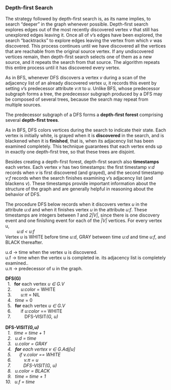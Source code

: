 <h3>Depth-first Search</h3>

<p>The strategy followed by depth-first search is, as its name implies, to search “deeper” in the graph whenever possible. Depth-first search explores edges out of the most recently discovered vertex <i>v</i> that still has unexplored edges leaving it. Once all of <i>v</i>’s edges have been explored, the search “backtracks” to explore edges leaving the vertex from which <i>v</i> was discovered. This process continues until we have discovered all the vertices that are reachable from the original source vertex. If any undiscovered vertices remain, then depth-first search selects one of them as a new source, and it repeats the search from that source. The algorithm repeats this entire process until it has discovered every vertex.</p>

<p>As in BFS, whenever DFS discovers a vertex <i>v</i> during a scan of the adjacency list of an already discovered vertex <i>u</i>, it records this event by setting <i>v</i>’s predecessor attribute <i>v</i>:<i>π</i> to <i>u</i>. Unlike BFS, whose predecessor subgraph forms a tree, the predecessor subgraph produced by a DFS may be composed of several trees, because the search may repeat from multiple sources.</p>

<p>The predecessor subgraph of a DFS forms a <b>depth-first forest</b> comprising several <b>depth-first trees</b>.</p>

<p>As in BFS, DFS colors vertices during the search to indicate their state. Each vertex is initially white, is grayed when it is <b>discovered</b> in the search, and is blackened when it is <b>finished</b>, that is, when its adjacency list has been examined completely. This technique guarantees that each vertex ends up in exactly one depth-first tree, so that these trees are disjoint.</p>
<p>

<p>
Besides creating a depth-first forest, depth-first search also <b>timestamps</b> each vertex. Each vertex <i>v</i> has two timestamps: the first timestamp <i>v:d</i> records when <i>v</i> is first discovered (and grayed), and the second timestamp <i>v:f</i> records when the search finishes examining <i>v</i>’s adjacency list (and blackens <i>v</i>). These timestamps provide important information about the structure of the graph and are generally helpful in reasoning about the behavior of DFS.
</p>

<p>
The procedure DFS below records when it discovers vertex <i>u</i> in the attribute <i>u:d</i> and when it finishes vertex <i>u</i> in the attribute <i>u:f</i>. These timestamps are integers between <i>1</i> and <i>2|V|</i>, since there is one discovery event and one finishing event for each of the <i>|V|</i> vertices. For every vertex </i>u</i>,<br>
&ensp;&ensp; &ensp;&ensp; <i>u:d < u:f</i><br>
Vertex <i>u</i> is WHITE before time <i>u:d</i>, GRAY between time <i>u:d</i> and time <i>u:f</i>, and BLACK thereafter.
</p>
u.d -> time when the vertex u is discovered.</br	>
u.f -> time when the vertex u is completed ie. its adjacency list is completely examined..</br	>
u.π -> predecessor of u in the graph.
</p>
<p>
<b>DFS(G)</b>
</br>&ensp;1.&ensp;			<b>for</b> each vertex <i>u ∈ G.V</i>
</br>&ensp;2.&ensp; &emsp;		<i>u:color</i> = WHITE
</br>&ensp;3.&ensp; &emsp; 		<i>u:π</i> = NIL
</br>&ensp;4.&ensp; 			<i>time</i> = 0
</br>&ensp;5.&ensp; 			<b>for</b> each vertex <i>u ∈ G.V</i>
</br>&ensp;6.&ensp; &emsp;		if <i>u:color</i> == WHITE
</br>&ensp;7.&ensp; &emsp;&emsp;			DFS-VISIT<i>(G, u)</i>
</br></br>
<b>DFS-VISIT<i>(G,u)</b>
</br>&ensp;1.&ensp; 			time = time + 1
</br>&ensp;2.&ensp;			u.d = time
</br>&ensp;3.&ensp;			u.color = GRAY
</br>&ensp;4.&ensp; 			<b>for</b> each vertex <i>v ∈ G.Adj[u]</i>
</br>&ensp;5.&ensp;&emsp;		if v.color == WHITE	
</br>&ensp;6.&ensp;&emsp;&emsp;		v.π = u
</br>&ensp;7.&ensp;&emsp;&emsp; 		DFS-VISIT<i>(G, u)</i>
</br>&ensp;8.&ensp; 			u.color = BLACK
</br>&ensp;9.&ensp; 			time = time + 1
</br>10.&ensp; 				u.f = time

</i>
</p>



